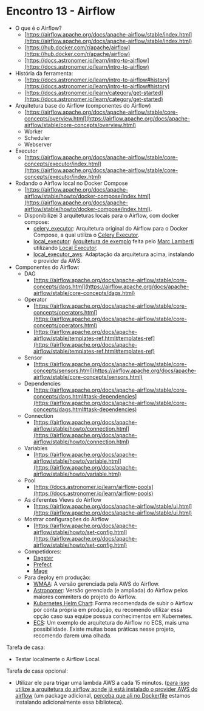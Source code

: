 # Encontro 13 - Airflow

- O que é o Airflow?
	- [https://airflow.apache.org/docs/apache-airflow/stable/index.html](https://airflow.apache.org/docs/apache-airflow/stable/index.html)
	- [https://hub.docker.com/r/apache/airflow](https://hub.docker.com/r/apache/airflow)
	- [https://docs.astronomer.io/learn/intro-to-airflow](https://docs.astronomer.io/learn/intro-to-airflow)
- História da ferramenta:
	- [https://docs.astronomer.io/learn/intro-to-airflow#history](https://docs.astronomer.io/learn/intro-to-airflow#history)
	- [https://docs.astronomer.io/learn/category/get-started](https://docs.astronomer.io/learn/category/get-started)
- Arquitetura base do Airflow (componentes do Airflow)
	- [https://airflow.apache.org/docs/apache-airflow/stable/core-concepts/overview.html](https://airflow.apache.org/docs/apache-airflow/stable/core-concepts/overview.html)
	- Worker
	- Scheduler
	- Webserver
- Executor
	- [https://airflow.apache.org/docs/apache-airflow/stable/core-concepts/executor/index.html](https://airflow.apache.org/docs/apache-airflow/stable/core-concepts/executor/index.html)
- Rodando o Airflow local no Docker Compose
	- [https://airflow.apache.org/docs/apache-airflow/stable/howto/docker-compose/index.html](https://airflow.apache.org/docs/apache-airflow/stable/howto/docker-compose/index.html).
	- Disponibilizei 3 arquiteturas locais para o Airflow, com docker compose:
       - [celery_executor](./celery_executor): Arquitetura original do Airflow para o Docker Compose, a qual utiliza o [Celery Executor](https://airflow.apache.org/docs/apache-airflow/stable/core-concepts/executor/celery.html).
       - [local_executor](./local_executor/): [Arquitetura de exemplo](https://github.com/marclamberti/docker-airflow/tree/main) feita pelo [Marc Lamberti](https://marclamberti.com/) utilizando [Local Executor](https://airflow.apache.org/docs/apache-airflow/stable/core-concepts/executor/local.html).
       - [local_executor_aws](./local_executor_aws): Adaptação da arquitetura acima, instalando o provider da AWS.
- Componentes do Airflow:
  - DAG
  	- [https://airflow.apache.org/docs/apache-airflow/stable/core-concepts/dags.html](https://airflow.apache.org/docs/apache-airflow/stable/core-concepts/dags.html)
  - Operator
  	- [https://airflow.apache.org/docs/apache-airflow/stable/core-concepts/operators.html](https://airflow.apache.org/docs/apache-airflow/stable/core-concepts/operators.html)
  	- [https://airflow.apache.org/docs/apache-airflow/stable/templates-ref.html#templates-ref](https://airflow.apache.org/docs/apache-airflow/stable/templates-ref.html#templates-ref)
  - Sensor
  	- [https://airflow.apache.org/docs/apache-airflow/stable/core-concepts/sensors.html](https://airflow.apache.org/docs/apache-airflow/stable/core-concepts/sensors.html)
  - Dependencies
  	- [https://airflow.apache.org/docs/apache-airflow/stable/core-concepts/dags.html#task-dependencies](https://airflow.apache.org/docs/apache-airflow/stable/core-concepts/dags.html#task-dependencies)
  - Connection
  	- [https://airflow.apache.org/docs/apache-airflow/stable/howto/connection.html](https://airflow.apache.org/docs/apache-airflow/stable/howto/connection.html)
  - Variables
  	- [https://airflow.apache.org/docs/apache-airflow/stable/howto/variable.html](https://airflow.apache.org/docs/apache-airflow/stable/howto/variable.html)
  - Pool
  	- [https://docs.astronomer.io/learn/airflow-pools](https://docs.astronomer.io/learn/airflow-pools)
  - As diferentes Views do Airflow
    - [https://airflow.apache.org/docs/apache-airflow/stable/ui.html](https://airflow.apache.org/docs/apache-airflow/stable/ui.html)
  - Mostrar configurações do Airflow
    - [https://airflow.apache.org/docs/apache-airflow/stable/howto/set-config.html](https://airflow.apache.org/docs/apache-airflow/stable/howto/set-config.html)
  - Competidores:
    - [Dagster](https://dagster.io/)
    - [Prefect](https://www.prefect.io/)
    - [Mage](https://www.mage.ai/)
  - Para deploy em produção:
    - [WMAA](https://aws.amazon.com/pt/managed-workflows-for-apache-airflow/): A versão gerenciada pela AWS do Airflow.
    - [Astronomer](https://www.astronomer.io/): Versão gerenciada (e ampliada) do Airflow pelos maiores commiters do projeto do Airflow.
    - [Kubernetes Helm Chart](https://airflow.apache.org/docs/helm-chart/stable/index.html): Forma recomendada de subir o Airflow por conta própria em produção, eu recomendo utilizar essa opção caso sua equipe possua conhecimentos em Kubernetes.
    - [ECS](https://github.com/andresionek91/airflow-autoscaling-ecs): Um exemplo de arquitetura do Airflow no ECS, mais uma possibilidade. Existe muitas boas práticas nesse projeto, recomendo darem uma olhada.

Tarefa de casa:
- Testar localmente o Airflow Local.

Tarefa de casa opcional:
- Utilizar ele para trigar uma lambda AWS a cada 15 minutos. ([para isso utilize a arquitetura do airflow aonde já está instalado o provider AWS do airflow](./local_executor_aws) (um package adicional, [perceba que ali no Dockerfile](./local_executor_aws/Dockerfile) estamos instalando adicionalmente essa biblioteca).
